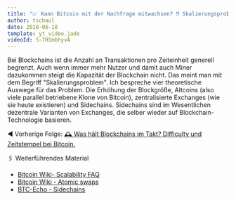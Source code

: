 ```yaml
---
title: "📈 Kann Bitcoin mit der Nachfrage mitwachsen? ⁉️ Skalierungsproblem bei Blockchains"
author: tschaul
date: 2018-06-10
template: yt_video.jade
videoId: S-7H1mbhyvA
---
```


Bei Blockchains ist die Anzahl an Transaktionen pro Zeiteinheit generell begrenzt. Auch wenn immer mehr Nutzer und damit auch Miner dazukommen steigt die Kapazität der Blockchain nicht. Das meint man mit dem Begriff "Skalierungsproblem". Ich bespreche vier theoretische Auswege für das Problem. Die Erhöhung der Blockgröße, Altcoins (also viele parallel betriebene Klone von Bitcoin), zentralisierte Exchanges (wie sie heute existieren) und Sidechains. Sidechains sind im Wesentlichen dezentrale Varianten von Exchanges, die selber wieder auf Blockchain-Technologie basieren.

<span class="more"></span>

◀️ Vorherige Folge: [🕰️ Was hält Blockchains im Takt? Difficulty und Zeitstempel bei Bitcoin.](http://dasunwahrscheinliche.de/articles/cryptoeconomics_video_008/)

🖇️ Weiterführendes Material 
- [Bitcoin Wiki- Scalability FAQ](https://en.bitcoin.it/wiki/Scalability_FAQ) 
- [Bitcoin Wiki - Atomic swaps](https://en.bitcoin.it/wiki/Atomic_swap) 
- [BTC-Echo - Sidechains](https://www.btc-echo.de/tutorial/was-ist-eine-sidechain/) 